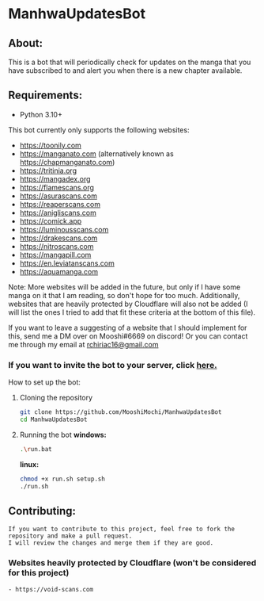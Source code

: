 # ManhwaUpdatesBot

## About:

This is a bot that will periodically check for updates on the manga that you have subscribed to and alert you when there
is a new chapter available.

## Requirements:

- Python 3.10+

This bot currently only supports the following websites:

- https://toonily.com
- https://manganato.com (alternatively known as https://chapmanganato.com)
- https://tritinia.org
- https://mangadex.org
- https://flamescans.org
- https://asurascans.com
- https://reaperscans.com
- https://anigliscans.com
- https://comick.app
- https://luminousscans.com
- https://drakescans.com
- https://nitroscans.com
- https://mangapill.com
- https://en.leviatanscans.com
- https://aquamanga.com

Note: More websites will be added in the future, but only if I have some manga on it that I am reading, so don't hope
for too much.
Additionally, websites that are heavily protected by Cloudflare will also not be added (I will list the ones I tried to
add that fit these criteria at the bottom of this file).

If you want to leave a suggesting of a website that I should implement for this, send me a DM over on Mooshi#6669 on
discord!
Or you can contact me through my email at rchiriac16@gmail.com

### If you want to invite the bot to your server, click [here.](https://discord.com/api/oauth2/authorize?client_id=1031998059447590955&permissions=412854111296&scope=bot%20applications.commands)

How to set up the bot:

1. Cloning the repository

   ```bash
   git clone https://github.com/MooshiMochi/ManhwaUpdatesBot
   cd ManhwaUpdatesBot
   ```

2. Running the bot
   **windows:**

   ```bash
   .\run.bat
   ```

   **linux:**

   ```bash
   chmod +x run.sh setup.sh
   ./run.sh
   ```

## Contributing:

   ```
   If you want to contribute to this project, feel free to fork the repository and make a pull request.
   I will review the changes and merge them if they are good.
   ``` 

### Websites heavily protected by Cloudflare (won't be considered for this project)

   ```
   - https://void-scans.com
   ```
